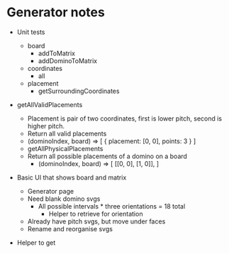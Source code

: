 # Generator notes
* Unit tests
    * board
        * addToMatrix
        * addDominoToMatrix
    * coordinates
        * all
    * placement
        * getSurroundingCoordinates

* getAllValidPlacements
    * Placement is pair of two coordinates, first is lower pitch, second is higher pitch.
    * Return all valid placements
    * (dominoIndex, board) => [
        {
            placement: [0, 0],
            points: 3
        }
    ]
    * getAllPhysicalPlacements
    * Return all possible placements of a domino on a board
        * (dominoIndex, board) => [
            [[0, 0], [1, 0]],
        ]

* Basic UI that shows board and matrix
    * Generator page
    * Need blank domino svgs
        * All possible intervals * three orientations = 18 total
            * Helper to retrieve for orientation
    * Already have pitch svgs, but move under faces
    * Rename and reorganise svgs

* Helper to get
